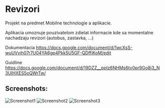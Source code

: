 # Revizori
Projekt na predmet Mobilne technologie a aplikacie.

Aplikacia umoznuje pouzivatelom zdielat informacie kde sa momentalne nachadzaju revizori (autobus, zastavka, ...)

Dokumentacia
https://docs.google.com/document/d/1wcXsS-wuUVvih07r7U04YA6gp4Pkk5U5GF-QDffiKoM/edit

Guidline
https://docs.google.com/document/d/19DZZ__ppIz6NHMs6tv0pr9Go8j3_N3UIHXES5oQWrTw/

## Screenshots:
![Screenshot1](http://imgur.com/a/cAkt2 "Screenshot1")
![Screenshot2](http://imgur.com/a/jbqHj "Screenshot2")
![Screenshot3](http://imgur.com/a/xdKZl "Screenshot3")
